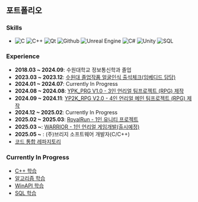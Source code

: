 ## 포트폴리오

### **Skills**
- ![C](https://img.shields.io/badge/-C-A8B9CC?logo=c&logoColor=white)
![C++](https://img.shields.io/badge/-C%2B%2B-00599C?logo=cplusplus&logoColor=white)
![Qt](https://img.shields.io/badge/-Qt-41CD52?logo=qt&logoColor=white)
![Github](https://img.shields.io/badge/-Github-24292f?logo=github&logoColor=white)
![Unreal Engine](https://img.shields.io/badge/-Unreal%20Engine-003D60?logo=unrealengine&logoColor=white)
![C#](https://img.shields.io/badge/-C%23-239120?logo=csharp&logoColor=white)
![Unity](https://img.shields.io/badge/-Unity-100000?logo=unity&logoColor=white)
![SQL](https://img.shields.io/badge/-SQL-00618A?logo=sqlite&logoColor=white)


### **Experience**
- **2018.03 ~ 2024.09**: 수원대학교 정보통신학과 졸업
- **2023.03 ~ 2023.12**: [수원대 졸업작품 얼굴인식 출석체크(임베디드 담당)](https://github.com/kht9544/FaceRecongnition)
- **2024.01 ~ 2024.07**: Currently In Progress
- **2024.08 ~ 2024.08**: [YPK_PRG V1.0 - 3인 언리얼 팀프로젝트 (RPG) 제작](https://github.com/kht9544/YPK_TeamProject)
- **2024.09 ~ 2024.11**: [YP2K_RPG V2.0 - 4인 언리얼 메인 팀프로젝트 (RPG) 제작](https://github.com/kht9544/YP2K_MainProject)
- **2024.12 ~ 2025.02**: Currently In Progress
- **2025.02 ~ 2025.03**: [RoyalRun - 1인 유니티 프로젝트 ](https://github.com/kht9544/Royal_Run)
- **2025.03 ~**: [WARRIOR - 1인 언리얼 게임개발(출시예정)](https://github.com/kht9544/Warrior_Unreal)
- **2025.05 ~**        : (주)브리지 소프트웨어 개발자(C/C++)
- [코드 통합 레파지토리](https://github.com/kht9544/2024.5.30Unreal_kht)

### **Currently In Progress**
- [C++ 학습](https://github.com/kht9544/Cplusplus_Study)
- [알고리즘 학습](https://github.com/kht9544/Algorithm)
- [WinAPI 학습](https://github.com/kht9544/WINAPI)
- [SQL 학습](https://github.com/kht9544/DataBase)
